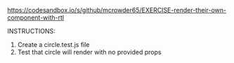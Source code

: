 https://codesandbox.io/s/github/mcrowder65/EXERCISE-render-their-own-component-with-rtl

INSTRUCTIONS:

1. Create a circle.test.js file
2. Test that circle will render with no provided props
